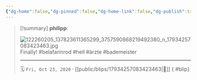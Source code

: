 ```yaml
---
{"dg-home":false,"dg-pinned":false,"dg-home-link":false,"dg-publish":true,"tags":["dgblip"],"disabled rules":["yaml-title","yaml-title-alias","file-name-heading"],"title":"philipp on instagram @ 2020-10-23","created-date":"2020-10-23T11:00:00","updated-date":"2025-05-02T17:43:08","dg-path":"blips/17934257083423463.md","permalink":"/blips/17934257083423463/","dgPassFrontmatter":true}
---
```


> [!summary] **philipp**:
>
> ![122260205_137823611365299_3757590868219492380_n_17934257083423463.jpg](/img/user/attachments/122260205_137823611365299_3757590868219492380_n_17934257083423463.jpg)
> Finally! #belafarinrod #hell #ärzte #bademeister
> - - -
>
> 🗓️ `Fri, Oct 23, 2020` · [[public/blips/17934257083423463\|🔗]]
{ #blip}

